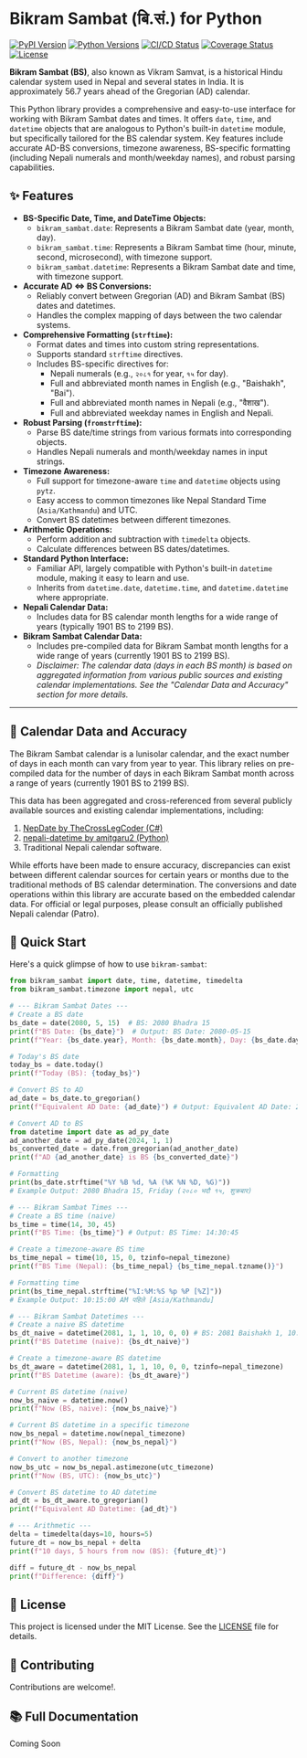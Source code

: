 # Bikram Sambat (बि.सं.) for Python

[![PyPI Version](https://img.shields.io/pypi/v/bikram-sambat)](https://pypi.org/project/bikram-sambat)
[![Python Versions](https://img.shields.io/pypi/pyversions/bikram-sambat)](https://pypi.org/project/bikram-sambat)
[![CI/CD Status](https://github.com/Ashok095/bikram-sambat/actions/workflows/ci.yml/badge.svg?branch=main)](https://github.com/Ashok095/bikram-sambat/actions/workflows/ci.yml)
[![Coverage Status](https://coveralls.io/repos/github/Ashok095/bikram-sambat/badge.svg?branch=main)](https://coveralls.io/github/Ashok095/bikram-sambat?branch=main)
[![License](https://img.shields.io/pypi/l/bikram-sambat)](https://opensource.org/licenses/MIT)

**Bikram Sambat (BS)**, also known as Vikram Samvat, is a historical Hindu calendar system used in Nepal and several states in India. It is approximately 56.7 years ahead of the Gregorian (AD) calendar.

This Python library provides a comprehensive and easy-to-use interface for working with Bikram Sambat dates and times. It offers `date`, `time`, and `datetime` objects that are analogous to Python's built-in `datetime` module, but specifically tailored for the BS calendar system. Key features include accurate AD-BS conversions, timezone awareness, BS-specific formatting (including Nepali numerals and month/weekday names), and robust parsing capabilities.

## ✨ Features

- **BS-Specific Date, Time, and DateTime Objects:**
  - `bikram_sambat.date`: Represents a Bikram Sambat date (year, month, day).
  - `bikram_sambat.time`: Represents a Bikram Sambat time (hour, minute, second, microsecond), with timezone support.
  - `bikram_sambat.datetime`: Represents a Bikram Sambat date and time, with timezone support.
- **Accurate AD ⇔ BS Conversions:**
  - Reliably convert between Gregorian (AD) and Bikram Sambat (BS) dates and datetimes.
  - Handles the complex mapping of days between the two calendar systems.
- **Comprehensive Formatting (`strftime`):**
  - Format dates and times into custom string representations.
  - Supports standard `strftime` directives.
  - Includes BS-specific directives for:
    - Nepali numerals (e.g., `२०८१` for year, `१५` for day).
    - Full and abbreviated month names in English (e.g., "Baishakh", "Bai").
    - Full and abbreviated month names in Nepali (e.g., "वैशाख").
    - Full and abbreviated weekday names in English and Nepali.
- **Robust Parsing (`fromstrftime`):**
  - Parse BS date/time strings from various formats into corresponding objects.
  - Handles Nepali numerals and month/weekday names in input strings.
- **Timezone Awareness:**
  - Full support for timezone-aware `time` and `datetime` objects using `pytz`.
  - Easy access to common timezones like Nepal Standard Time (`Asia/Kathmandu`) and UTC.
  - Convert BS datetimes between different timezones.
- **Arithmetic Operations:**
  - Perform addition and subtraction with `timedelta` objects.
  - Calculate differences between BS dates/datetimes.
- **Standard Python Interface:**
  - Familiar API, largely compatible with Python's built-in `datetime` module, making it easy to learn and use.
  - Inherits from `datetime.date`, `datetime.time`, and `datetime.datetime` where appropriate.
- **Nepali Calendar Data:**
  - Includes data for BS calendar month lengths for a wide range of years (typically 1901 BS to 2199 BS).
- **Bikram Sambat Calendar Data:**
  - Includes pre-compiled data for Bikram Sambat month lengths for a wide range of years (currently 1901 BS to 2199 BS).
  - _Disclaimer: The calendar data (days in each BS month) is based on aggregated information from various public sources and existing calendar implementations. See the "Calendar Data and Accuracy" section for more details._

---

## 📅 Calendar Data and Accuracy

The Bikram Sambat calendar is a lunisolar calendar, and the exact number of days in each month can vary from year to year. This library relies on pre-compiled data for the number of days in each Bikram Sambat month across a range of years (currently 1901 BS to 2199 BS).

This data has been aggregated and cross-referenced from several publicly available sources and existing calendar implementations, including:

1.  [NepDate by TheCrossLegCoder (C#)](https://github.com/TheCrossLegCoder/NepDate/blob/main/src/NepDate/Core/Dictionaries/NepaliToEnglish.cs)
2.  [nepali-datetime by amitgaru2 (Python)](https://github.com/amitgaru2/nepali-datetime/tree/master/nepali_datetime/data)
3.  Traditional Nepali calendar software.

While efforts have been made to ensure accuracy, discrepancies can exist between different calendar sources for certain years or months due to the traditional methods of BS calendar determination. The conversions and date operations within this library are accurate based on the embedded calendar data. For official or legal purposes, please consult an officially published Nepali calendar (Patro).

## 🚀 Quick Start

Here's a quick glimpse of how to use `bikram-sambat`:

```python
from bikram_sambat import date, time, datetime, timedelta
from bikram_sambat.timezone import nepal, utc

# --- Bikram Sambat Dates ---
# Create a BS date
bs_date = date(2080, 5, 15)  # BS: 2080 Bhadra 15
print(f"BS Date: {bs_date}")  # Output: BS Date: 2080-05-15
print(f"Year: {bs_date.year}, Month: {bs_date.month}, Day: {bs_date.day}")

# Today's BS date
today_bs = date.today()
print(f"Today (BS): {today_bs}")

# Convert BS to AD
ad_date = bs_date.to_gregorian()
print(f"Equivalent AD Date: {ad_date}") # Output: Equivalent AD Date: 2023-09-01 (Example)

# Convert AD to BS
from datetime import date as ad_py_date
ad_another_date = ad_py_date(2024, 1, 1)
bs_converted_date = date.from_gregorian(ad_another_date)
print(f"AD {ad_another_date} is BS {bs_converted_date}")

# Formatting
print(bs_date.strftime("%Y %B %d, %A (%K %N %D, %G)"))
# Example Output: 2080 Bhadra 15, Friday (२०८० भदौ १५, शुक्रबार)

# --- Bikram Sambat Times ---
# Create a BS time (naive)
bs_time = time(14, 30, 45)
print(f"BS Time: {bs_time}") # Output: BS Time: 14:30:45

# Create a timezone-aware BS time
bs_time_nepal = time(10, 15, 0, tzinfo=nepal_timezone)
print(f"BS Time (Nepal): {bs_time_nepal} {bs_time_nepal.tzname()}")

# Formatting time
print(bs_time_nepal.strftime("%I:%M:%S %p %P [%Z]"))
# Example Output: 10:15:00 AM पहिले [Asia/Kathmandu]

# --- Bikram Sambat Datetimes ---
# Create a naive BS datetime
bs_dt_naive = datetime(2081, 1, 1, 10, 0, 0) # BS: 2081 Baishakh 1, 10:00 AM
print(f"BS Datetime (naive): {bs_dt_naive}")

# Create a timezone-aware BS datetime
bs_dt_aware = datetime(2081, 1, 1, 10, 0, 0, tzinfo=nepal_timezone)
print(f"BS Datetime (aware): {bs_dt_aware}")

# Current BS datetime (naive)
now_bs_naive = datetime.now()
print(f"Now (BS, naive): {now_bs_naive}")

# Current BS datetime in a specific timezone
now_bs_nepal = datetime.now(nepal_timezone)
print(f"Now (BS, Nepal): {now_bs_nepal}")

# Convert to another timezone
now_bs_utc = now_bs_nepal.astimezone(utc_timezone)
print(f"Now (BS, UTC): {now_bs_utc}")

# Convert BS datetime to AD datetime
ad_dt = bs_dt_aware.to_gregorian()
print(f"Equivalent AD Datetime: {ad_dt}")

# --- Arithmetic ---
delta = timedelta(days=10, hours=5)
future_dt = now_bs_nepal + delta
print(f"10 days, 5 hours from now (BS): {future_dt}")

diff = future_dt - now_bs_nepal
print(f"Difference: {diff}")

```

## 📜 License

This project is licensed under the MIT License. See the [LICENSE](https://mit-license.org/) file for details.

## 🤝 Contributing

Contributions are welcome!.

## 📚 Full Documentation

Coming Soon
